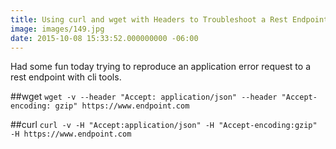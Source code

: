 ```yaml
---
title: Using curl and wget with Headers to Troubleshoot a Rest Endpoint
image: images/149.jpg
date: 2015-10-08 15:33:52.000000000 -06:00
---
```

Had some fun today trying to reproduce an application error request to a rest endpoint with cli tools.

##wget
`wget -v --header "Accept: application/json" --header "Accept-encoding: gzip" https://www.endpoint.com`

##curl
`curl -v -H "Accept:application/json" -H "Accept-encoding:gzip" -H https://www.endpoint.com`
